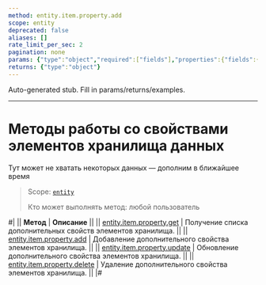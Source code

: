 ```yaml
---
method: entity.item.property.add
scope: entity
deprecated: false
aliases: []
rate_limit_per_sec: 2
pagination: none
params: {"type":"object","required":["fields"],"properties":{"fields":{"type":"object"}}}
returns: {"type":"object"}
---
```


Auto-generated stub. Fill in params/returns/examples.

---

# Методы работы со свойствами элементов хранилища данных



Тут может не хватать некоторых данных — дополним в ближайшее время



> Scope: [`entity`](../../../scopes/permissions.md)
>
> Кто может выполнять метод: любой пользователь

#|
|| **Метод** | **Описание** ||
|| [entity.item.property.get](./entity-item-property-get.md) | Получение списка дополнительных свойств элементов хранилища. ||
|| [entity.item.property.add](./entity-item-property-add.md) | Добавление дополнительного свойства элементов хранилища. ||
|| [entity.item.property.update](./entity-item-property-update.md) | Обновление дополнительного свойства элементов хранилища. ||
|| [entity.item.property.delete](./entity-item-property-delete.md) | Удаление дополнительного свойства элементов хранилища. ||
|#
